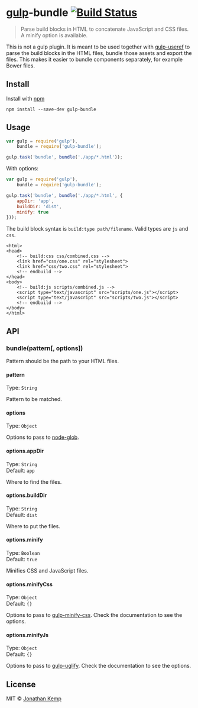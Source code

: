 # [gulp](https://github.com/wearefractal/gulp)-bundle [![Build Status](https://travis-ci.org/jonkemp/gulp-bundle.png?branch=master)](https://travis-ci.org/jonkemp/gulp-bundle)

> Parse build blocks in HTML to concatenate JavaScript and CSS files. A minify option is available.

This is not a gulp plugin. It is meant to be used together with [gulp-useref](https://github.com/jonkemp/gulp-useref) to parse the build blocks in the HTML files, bundle those assets and export the files. This makes it easier to bundle components separately, for example Bower files.


## Install

Install with [npm](https://npmjs.org/package/gulp-bundle)

```
npm install --save-dev gulp-bundle
```


## Usage

```js
var gulp = require('gulp'),
    bundle = require('gulp-bundle');

gulp.task('bundle', bundle('./app/*.html'));
```

With options:

```js
var gulp = require('gulp'),
    bundle = require('gulp-bundle');

gulp.task('bundle', bundle('./app/*.html', {
    appDir: 'app',
    buildDir: 'dist',
    minify: true
}));
```


The build block syntax is `build:type path/filename`. Valid types are `js` and `css`.

    <html>
    <head>
        <!-- build:css css/combined.css -->
        <link href="css/one.css" rel="stylesheet">
        <link href="css/two.css" rel="stylesheet">
        <!-- endbuild -->
    </head>
    <body>
        <!-- build:js scripts/combined.js -->
        <script type="text/javascript" src="scripts/one.js"></script>
        <script type="text/javascript" src="scripts/two.js"></script>
        <!-- endbuild -->
    </body>
    </html>


## API

### bundle(pattern[, options])

Pattern should be the path to your HTML files.

#### pattern
Type: `String`

Pattern to be matched.

#### options
Type: `Object`

Options to pass to [node-glob](https://github.com/isaacs/node-glob).

#### options.appDir

Type: `String`  
Default: `app`

Where to find the files.


#### options.buildDir

Type: `String`  
Default: `dist`

Where to put the files.


#### options.minify

Type: `Boolean`  
Default: `true`

Minifies CSS and JavaScript files.


#### options.minifyCss

Type: `Object`  
Default: `{}`

Options to pass to [gulp-minify-css](https://github.com/jonathanepollack/gulp-minify-css). Check the documentation to see the options.


#### options.minifyJs

Type: `Object`  
Default: `{}`

Options to pass to [gulp-uglify](https://github.com/terinjokes/gulp-uglify). Check the documentation to see the options.


## License

MIT © [Jonathan Kemp](http://jonkemp.com)
